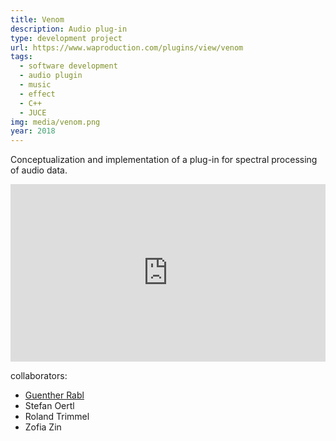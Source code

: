 ```yaml
---
title: Venom
description: Audio plug-in
type: development project
url: https://www.waproduction.com/plugins/view/venom
tags:
  - software development
  - audio plugin
  - music
  - effect
  - C++
  - JUCE
img: media/venom.png
year: 2018
---
```

Conceptualization and implementation of a plug-in for spectral processing of audio data.

<div class="videoWrapper">
<iframe width="560" height="315" src="https://www.youtube.com/embed/euPZ60HPOMA" title="YouTube video player" frameborder="0" allow="accelerometer; autoplay; clipboard-write; encrypted-media; gyroscope; picture-in-picture" allowfullscreen></iframe>
</div>
<style type="text/css">
.videoWrapper {
  position: relative;
  padding-bottom: 56.25%; /* 16:9 */
  height: 0;
}
.videoWrapper iframe {
  position: absolute;
  top: 0;
  left: 0;
  width: 100%;
  height: 100%;
}
</style>


collaborators:
- [Guenther Rabl](https://www.canto-crudo.at/)
- Stefan Oertl
- Roland Trimmel
- Zofia Zin
